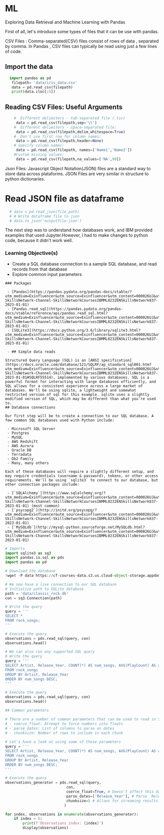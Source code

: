# ML
Exploring Data Retrieval and Machine Learning with Pandas

First of all, let's introduce some types of files that it can be use with pandas.

CSV Files :
  Comma-separated(CSV) files consist of rows of data , separated by comma. In Pandas , CSV files can typically be read using just a few lines of code.

## Import the data
```python
  import pandas as pd
   filepath= 'data/iris_data.csv'
   data = pd.read_csv(filepath)
   print(data.iloc[:5])
```

## Reading CSV Files: Useful Arguments

``` python
    #  Different delimiters - tab-separeted file (.tsv)
     data = pd.read_csv(filepath,sep='\t')
    #  Different delimiters - space-separated file:
     data = pd.read_csv(filepath,delim_whitespace=True)
    #  Don't use first row for column names:
     data = pd.read_csv(filepath,header=None)
    # Specify column names:
     data = pd.read_csv(filepath, names=['Name1','Name2'])
    #Custom missing values:
     data = pd.read_csv(filepath,na_values=['NA',99])
```

Json Files:
  Javascript Object Notation(JSON) files are a standard way to store data across plataforms. JSON Files are very similar in structure to python dictionaries.
  # Read JSON file as dataframe
  ``` python
    # data = pd.read_json(file_path)
    # # Write dataframe file to json
    # data.to_json('outputfile.json')
```
The next step was to understand how databases work, and IBM provided examples that used Jupyter.However, I had to make changes to python code, because it didn't work well.

### Learning Objective(s)

 - Create a SQL database connection to a sample SQL database, and read records from that database
 - Explore common input parameters
```
### Packages

 - [Pandas](https://pandas.pydata.org/pandas-docs/stable/?utm_medium=Exinfluencer&utm_source=Exinfluencer&utm_content=000026UJ&utm_term=10006555&utm_id=NA-SkillsNetwork-Channel-SkillsNetworkCoursesIBMML0232ENSkillsNetwork837-2023-01-01)
 - [Pandas.read_sql](https://pandas.pydata.org/pandas-docs/stable/reference/api/pandas.read_sql.html?utm_medium=Exinfluencer&utm_source=Exinfluencer&utm_content=000026UJ&utm_term=10006555&utm_id=NA-SkillsNetwork-Channel-SkillsNetworkCoursesIBMML0232ENSkillsNetwork837-2023-01-01)
 - [SQLite3](https://docs.python.org/3.6/library/sqlite3.html?utm_medium=Exinfluencer&utm_source=Exinfluencer&utm_content=000026UJ&utm_term=10006555&utm_id=NA-SkillsNetwork-Channel-SkillsNetworkCoursesIBMML0232ENSkillsNetwork837-2023-01-01)

 - ## Simple data reads

Structured Query Language (SQL) is an [ANSI specification](https://docs.oracle.com/database/121/SQLRF/ap_standard_sql001.htm?utm_medium=Exinfluencer&utm_source=Exinfluencer&utm_content=000026UJ&utm_term=10006555&utm_id=NA-SkillsNetwork-Channel-SkillsNetworkCoursesIBMML0232ENSkillsNetwork837-2023-01-01#SQLRF55514), implemented by various databases. SQL is a powerful format for interacting with large databases efficiently, and SQL allows for a consistent experience across a large market of databases. We'll be using sqlite, a lightweight and somewhat restricted version of sql for this example. sqlite uses a slightly modified version of SQL, which may be different than what you're used to. 
## Database connections

Our first step will be to create a connection to our SQL database. A few common SQL databases used with Python include:

 - Microsoft SQL Server
 - Postgres
 - MySQL
 - AWS Redshift
 - AWS Aurora
 - Oracle DB
 - Terradata
 - Db2 Family
 - Many, many others
 
Each of these databases will require a slightly different setup, and may require credentials (username & password), tokens, or other access requirements. We'll be using `sqlite3` to connect to our database, but other connection packages include:

 - [`SQLAlchemy`](https://www.sqlalchemy.org/?utm_medium=Exinfluencer&utm_source=Exinfluencer&utm_content=000026UJ&utm_term=10006555&utm_id=NA-SkillsNetwork-Channel-SkillsNetworkCoursesIBMML0232ENSkillsNetwork837-2023-01-01) (most common)
 - [`psycopg2`](http://initd.org/psycopg/?utm_medium=Exinfluencer&utm_source=Exinfluencer&utm_content=000026UJ&utm_term=10006555&utm_id=NA-SkillsNetwork-Channel-SkillsNetworkCoursesIBMML0232ENSkillsNetwork837-2023-01-01)
 - [`MySQLdb`](http://mysql-python.sourceforge.net/MySQLdb.html?utm_medium=Exinfluencer&utm_source=Exinfluencer&utm_content=000026UJ&utm_term=10006555&utm_id=NA-SkillsNetwork-Channel-SkillsNetworkCoursesIBMML0232ENSkillsNetwork837-2023-01-01)
```
```python
# Imports
import sqlite3 as sq3
import pandas.io.sql as pds
import pandas as pd

# Download the database
!wget -P data https://cf-courses-data.s3.us.cloud-object-storage.appdomain.cloud/IBM-ML0232EN-SkillsNetwork/asset/classic_rock.db

# We now have a live connection to our SQL database
# Initialize path to SQLite database
path = 'data/classic_rock.db'
con = sq3.Connection(path)

# Write the query
query = '''
SELECT * 
FROM rock_songs;
'''

# Execute the query
observations = pds.read_sql(query, con)
observations.head()

# We can also run any supported SQL query
# Write the query
query = '''
SELECT Artist, Release_Year, COUNT(*) AS num_songs, AVG(PlayCount) AS avg_plays  
FROM rock_songs
GROUP BY Artist, Release_Year
ORDER BY num_songs DESC;
'''

# Execute the query
observations = pds.read_sql(query, con)
observations.head()

## Common parameters

# There are a number of common parameters that can be used to read in SQL data with formatting:
# - coerce_float: Attempt to force numbers into floats
# - parse_dates: List of columns to parse as dates
# - chunksize: Number of rows to include in each chunk
 
# Let's have a look at using some of these parameters
query = '''
SELECT Artist, Release_Year, COUNT(*) AS num_songs, AVG(PlayCount) AS avg_plays  
FROM rock_songs
GROUP BY Artist, Release_Year
ORDER BY num_songs DESC;
'''

# Execute the query
observations_generator = pds.read_sql(query,
                            con,
                            coerce_float=True, # Doesn't affect this dataset, because floats were correctly parsed
                            parse_dates=['Release_Year'], # Parse `Release_Year` as a date
                            chunksize=5 # Allows for streaming results as a series of shorter tables
                           )

for index, observations in enumerate(observations_generator):
    if index < 5:
        print(f'Observations index: {index}')
        display(observations)
```
